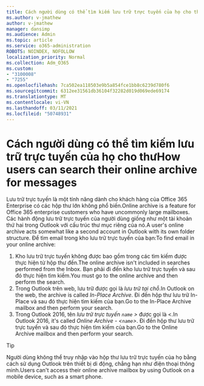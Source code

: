 ```yaml
---
title: Cách người dùng có thể tìm kiếm lưu trữ trực tuyến của họ cho thư
ms.author: v-jmathew
author: v-jmathew
manager: dansimp
ms.audience: Admin
ms.topic: article
ms.service: o365-administration
ROBOTS: NOINDEX, NOFOLLOW
localization_priority: Normal
ms.collection: Adm_O365
ms.custom:
- "3100008"
- "7255"
ms.openlocfilehash: 7ca502ea118503e9b5a854fce1bb8c6239d780f6
ms.sourcegitcommit: 6312ee31561db36104f32282d019d069ede69174
ms.translationtype: MT
ms.contentlocale: vi-VN
ms.lasthandoff: 03/11/2021
ms.locfileid: "50748931"
---
```

# <a name="how-users-can-search-their-online-archive-for-messages"></a><span data-ttu-id="6d68b-102">Cách người dùng có thể tìm kiếm lưu trữ trực tuyến của họ cho thư</span><span class="sxs-lookup"><span data-stu-id="6d68b-102">How users can search their online archive for messages</span></span>

<span data-ttu-id="6d68b-103">Lưu trữ trực tuyến là một tính năng dành cho khách hàng của Office 365 Enterprise có các hộp thư lớn không phổ biến.</span><span class="sxs-lookup"><span data-stu-id="6d68b-103">Online archive is a feature for Office 365 enterprise customers who have uncommonly large mailboxes.</span></span> <span data-ttu-id="6d68b-104">Các hành động lưu trữ trực tuyến của người dùng giống như một tài khoản thứ hai trong Outlook với cấu trúc thư mục riêng của nó.</span><span class="sxs-lookup"><span data-stu-id="6d68b-104">A user's online archive acts somewhat like a second account in Outlook with its own folder structure.</span></span> <span data-ttu-id="6d68b-105">Để tìm email trong kho lưu trữ trực tuyến của bạn:</span><span class="sxs-lookup"><span data-stu-id="6d68b-105">To find email in your online archive:</span></span>

1. <span data-ttu-id="6d68b-106">Kho lưu trữ trực tuyến không được bao gồm trong các tìm kiếm được thực hiện từ hộp thư đến.</span><span class="sxs-lookup"><span data-stu-id="6d68b-106">The online archive isn't included in searches performed from the Inbox.</span></span> <span data-ttu-id="6d68b-107">Bạn phải đi đến kho lưu trữ trực tuyến và sau đó thực hiện tìm kiếm.</span><span class="sxs-lookup"><span data-stu-id="6d68b-107">You must go to the online archive and then perform the search.</span></span>
2. <span data-ttu-id="6d68b-108">Trong Outlook trên web, lưu trữ được gọi là *lưu trữ tại chỗ*.</span><span class="sxs-lookup"><span data-stu-id="6d68b-108">In Outlook on the web, the archive is called *In-Place Archive*.</span></span> <span data-ttu-id="6d68b-109">Đi đến hộp thư lưu trữ In-Place và sau đó thực hiện tìm kiếm của bạn.</span><span class="sxs-lookup"><span data-stu-id="6d68b-109">Go to the In-Place Archive mailbox and then perform your search.</span></span>
3. <span data-ttu-id="6d68b-110">Trong Outlook 2016, tên *lưu trữ trực tuyến `name` >* được gọi là <.</span><span class="sxs-lookup"><span data-stu-id="6d68b-110">In Outlook 2016, it's called *Online Archive - <`name`>*.</span></span> <span data-ttu-id="6d68b-111">Đi đến hộp thư lưu trữ trực tuyến và sau đó thực hiện tìm kiếm của bạn.</span><span class="sxs-lookup"><span data-stu-id="6d68b-111">Go to the Online Archive mailbox and then perform your search.</span></span>

> [!TIP]
> <span data-ttu-id="6d68b-112">Người dùng không thể truy nhập vào hộp thư lưu trữ trực tuyến của họ bằng cách sử dụng Outlook trên thiết bị di động, chẳng hạn như điện thoại thông minh.</span><span class="sxs-lookup"><span data-stu-id="6d68b-112">Users can't access their online archive mailbox by using Outlook on a mobile device, such as a smart phone.</span></span>
